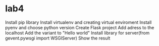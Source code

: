# lab4

 Install pip library
 Install virtualenv and creating virtual enviroment
 Install pyenv and choose python version
 Create Flask project
 Add adress to the localhost
 Add the variant to "Hello world"
 Install library for server(from gevent.pywsgi import WSGIServer)
 Show the result

